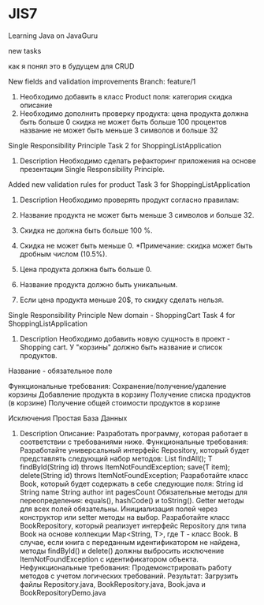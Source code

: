 # JIS7
Learning Java on JavaGuru


new tasks

как я понял это в будущем для CRUD

New fields and validation improvements
Branch: feature/1
1. Необходимо добавить в класс Product поля:
категория
скидка
описание
2. Необходимо дополнить проверку продукта:
цена продукта должна быть больше 0
скидка не может быть больше 100 процентов
название не может быть меньше 3 символов и больше 32


Single Responsibility Principle
Task 2 for ShoppingListApplication
1. Description
Необходимо сделать рефакторинг приложения на основе презентации Single Responsibility Principle.



Added new validation rules for product
Task 3 for ShoppingListApplication
1. Description
Необходимо проверять продукт согласно правилам:
 
1. Название продукта не может быть меньше 3 символов и больше 32.
2. Скидка не должна быть больше 100 %.
3. Скидка не может быть меньше 0.
*Примечание: скидка может быть дробным числом (10.5%).
4. Цена продукта должна быть больше 0.
6. Название продукта должно быть уникальным.
7. Если цена продукта меньше 20$, то скидку сделать нельзя.

Single Responsibility Principle
New domain - ShoppingCart
Task 4 for ShoppingListApplication
1. Description
Необходимо добавить новую сущность в проект - Shopping cart.
У "корзины" должно быть название и список продуктов.
 
Название - обязательное поле
 
Функциональные требования:
Сохранение/получение/удаление корзины
Добавление продукта в корзину
Получение списка продуктов (в корзине)
Получение общей стоимости продуктов в корзине



Исключения
Простая База Данных
1. Description
Описание:
Разработать программу, которая работает в соответствии с требованиями ниже.
Функциональные требования:
Разработайте универсальный интерфейс Repository<T>, который будет представлять следующий набор методов:
List<T> findAll();
T findById(String id) throws ItemNotFoundException;
save(T item);
delete(String id) throws ItemNotFoundException;
Разработайте класс Book, который будет содержать в себе следующие поля:
String id
String name
String author
int pagesCount
Обязательные методы для переопределения: equals(), hashCode() и toString().
Getter методы для всех полей обязательны.
Инициализация полей через конструктор или setter методы на выбор.
Разработайте класс BookRepository, который реализует интерфейс Repository для типа Book на основе коллекции Map<String, T>, где T - класс Book.
В случае, если книга с переданным идентификатором не найдена, методы findById() и delete() должны выбросить исключение ItemNotFoundException с идентификатором объекта.
Нефункциональные требования:
Продемонстрировать работу методов с учетом логических требований.
Результат:
Загрузить файлы Repository.java, BookRepository.java, Book.java и BookRepositoryDemo.java
